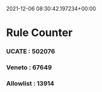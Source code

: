 2021-12-06 08:30:42.197234+00:00
# Rule Counter 
 ### UCATE : 502076

 ### Veneto : 67649

 ### Allowlist : 13914